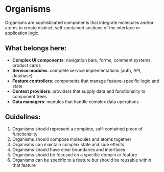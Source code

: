 # Organisms

Organisms are sophisticated components that integrate molecules and/or atoms to create distinct, self-contained sections of the interface or application logic.

## What belongs here:

- **Complex UI components**: navigation bars, forms, comment systems, product cards
- **Service modules**: complete service implementations (auth, API, database)
- **Feature controllers**: components that manage feature-specific logic and state
- **Context providers**: providers that supply data and functionality to component trees
- **Data managers**: modules that handle complex data operations

## Guidelines:

1. Organisms should represent a complete, self-contained piece of functionality
2. Organisms should compose molecules and atoms together
3. Organisms can maintain complex state and side effects
4. Organisms should have clear boundaries and interfaces
5. Organisms should be focused on a specific domain or feature
6. Organisms can be specific to a feature but should be reusable within that feature